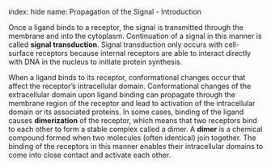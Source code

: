 index: hide
name: Propagation of the Signal - Introduction

Once a ligand binds to a receptor, the signal is transmitted through the membrane and into the cytoplasm. Continuation of a signal in this manner is called  **signal transduction**. Signal transduction only occurs with cell-surface receptors because internal receptors are able to interact directly with DNA in the nucleus to initiate protein synthesis.

When a ligand binds to its receptor, conformational changes occur that affect the receptor’s intracellular domain. Conformational changes of the extracellular domain upon ligand binding can propagate through the membrane region of the receptor and lead to activation of the intracellular domain or its associated proteins. In some cases, binding of the ligand causes  **dimerization** of the receptor, which means that two receptors bind to each other to form a stable complex called a dimer. A  **dimer** is a chemical compound formed when two molecules (often identical) join together. The binding of the receptors in this manner enables their intracellular domains to come into close contact and activate each other.
